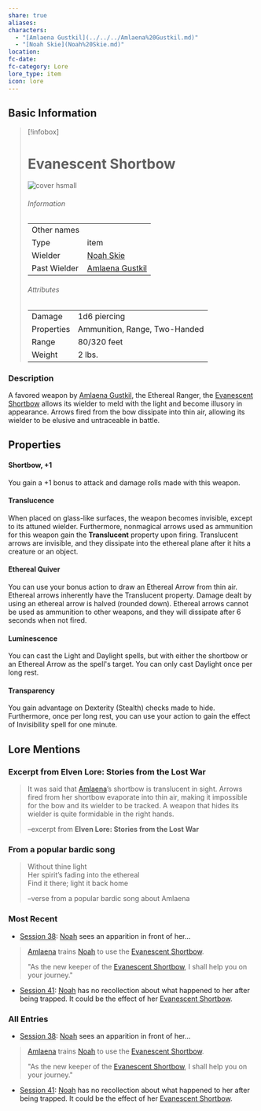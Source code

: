 ```yaml
---
share: true
aliases: 
characters:
  - "[Amlaena Gustkil](../../../Amlaena%20Gustkil.md)"
  - "[Noah Skie](Noah%20Skie.md)"
location: 
fc-date: 
fc-category: Lore
lore_type: item
icon: lore
---
```

## Basic Information
> [!infobox]
> # Evanescent Shortbow 
> ![cover hsmall](../../zzz_attachments/Translucent%20Shortbow.png)
> ###### Information
> |   |  |
> | ---- | ---- |
> | Other names | |
> | Type|item|
> | Wielder | [Noah Skie](../../PCs/Noah%20Skie.md)|
> | Past Wielder| [Amlaena Gustkil](../../../Amlaena%20Gustkil.md)|
> ###### Attributes
> |   |  |
> | ---- | ---- |
> | Damage | 1d6 piercing|
> | Properties| Ammunition, Range, Two-Handed |
> | Range| 80/320 feet |
> | Weight| 2 lbs.|
### Description
A favored weapon by [Amlaena Gustkil](../../../Amlaena%20Gustkil.md), the Ethereal Ranger, the [Evanescent Shortbow](Evanescent%20Shortbow.md) allows its wielder to meld with the light and become illusory in appearance. Arrows fired from the bow dissipate into thin air, allowing its wielder to be elusive and untraceable in battle.
## Properties
#### Shortbow, +1
You gain a +1 bonus to attack and damage rolls made with this weapon.

#### Translucence
When placed on glass-like surfaces, the weapon becomes invisible, except to its attuned wielder. Furthermore, nonmagical arrows used as ammunition for this weapon gain the **Translucent** property upon firing. Translucent arrows are invisible, and they dissipate into the ethereal plane after it hits a creature or an object.

#### Ethereal Quiver
You can use your bonus action to draw an Ethereal Arrow from thin air. Ethereal arrows inherently have the Translucent property. Damage dealt by using an ethereal arrow is halved (rounded down). Ethereal arrows cannot be used as ammunition to other weapons, and they will dissipate after 6 seconds when not fired.

#### Luminescence
You can cast the Light and Daylight spells, but with either the shortbow or an Ethereal Arrow as the spell's target. You can only cast Daylight once per long rest.

#### Transparency
You gain advantage on Dexterity (Stealth) checks made to hide. Furthermore, once per long rest, you can use your action to gain the effect of Invisibility spell for one minute.
## Lore Mentions
### Excerpt from **Elven Lore: Stories from the Lost War**
> It was said that [Amlaena](../../../Amlaena%20Gustkil.md)’s shortbow is translucent in sight. Arrows fired from her shortbow evaporate into thin air, making it impossible for the bow and its wielder to be tracked. A weapon that hides its wielder is quite formidable in the right hands.
>
>–excerpt from **Elven Lore: Stories from the Lost War**
### From a popular bardic song
>Without thine light  
Her spirit’s fading into the ethereal  
Find it there; light it back home
>
>–verse from a popular bardic song about Amlaena
### Most Recent
- [Session 38](../../Session%20Log/Session%2038.md): [Noah](Noah%20Skie.md) sees an apparition in front of her...
> [Amlaena](Amlaena%20Gustkil.md) trains [Noah](Noah%20Skie.md) to use the [Evanescent Shortbow](Evanescent%20Shortbow.md).
>
> "As the new keeper of the [Evanescent Shortbow](Evanescent%20Shortbow.md), I shall help you on your journey."
- [Session 41](../../Session%20Log/Session%2041.md): [Noah](Noah%20Skie.md) has no recollection about what happened to her after being trapped. It could be the effect of her [Evanescent Shortbow](Evanescent%20Shortbow.md).

### All Entries
- [Session 38](../../Session%20Log/Session%2038.md): [Noah](Noah%20Skie.md) sees an apparition in front of her...
> [Amlaena](Amlaena%20Gustkil.md) trains [Noah](Noah%20Skie.md) to use the [Evanescent Shortbow](Evanescent%20Shortbow.md).
>
> "As the new keeper of the [Evanescent Shortbow](Evanescent%20Shortbow.md), I shall help you on your journey."
- [Session 41](../../Session%20Log/Session%2041.md): [Noah](Noah%20Skie.md) has no recollection about what happened to her after being trapped. It could be the effect of her [Evanescent Shortbow](Evanescent%20Shortbow.md).
